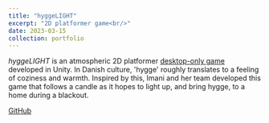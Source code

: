 ```yaml
---
title: "hyggeLIGHT"
excerpt: "2D platformer game<br/>"
date: 2023-03-15
collection: portfolio
---
```


*hyggeLIGHT* is an atmospheric 2D platformer [desktop-only game](https://www.benno-lueders.de/dis/2023SpringGames/2dplatformer/hyggelight) developed in Unity. In Danish culture, 'hygge' roughly translates to a feeling of coziness and warmth. Inspired by this, Imani and her team developed this game that follows a candle as it hopes to light up, and bring hygge, to a home during a blackout.

[GitHub](https://github.com/aareynolds6/midterm)